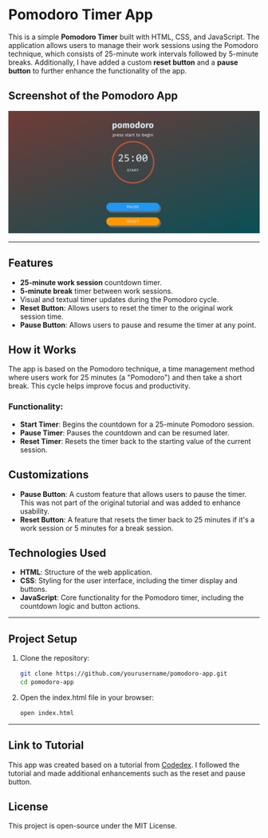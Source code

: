 # Pomodoro Timer App

This is a simple **Pomodoro Timer** built with HTML, CSS, and JavaScript. The application allows users to manage their work sessions using the Pomodoro technique, which consists of 25-minute work intervals followed by 5-minute breaks. Additionally, I have added a custom **reset button** and a **pause button** to further enhance the functionality of the app.

## Screenshot of the Pomodoro App
![Pomodoro App Screenshot](images/pomodoro-app_screenshot.png)

---

## Features
- **25-minute work session** countdown timer.
- **5-minute break** timer between work sessions.
- Visual and textual timer updates during the Pomodoro cycle.
- **Reset Button**: Allows users to reset the timer to the original work session time.
- **Pause Button**: Allows users to pause and resume the timer at any point.

## How it Works
The app is based on the Pomodoro technique, a time management method where users work for 25 minutes (a "Pomodoro") and then take a short break. This cycle helps improve focus and productivity.

### Functionality:
- **Start Timer**: Begins the countdown for a 25-minute Pomodoro session.
- **Pause Timer**: Pauses the countdown and can be resumed later.
- **Reset Timer**: Resets the timer back to the starting value of the current session.

## Customizations
- **Pause Button**: A custom feature that allows users to pause the timer. This was not part of the original tutorial and was added to enhance usability.
- **Reset Button**: A feature that resets the timer back to 25 minutes if it's a work session or 5 minutes for a break session.

## Technologies Used
- **HTML**: Structure of the web application.
- **CSS**: Styling for the user interface, including the timer display and buttons.
- **JavaScript**: Core functionality for the Pomodoro timer, including the countdown logic and button actions.

---

## Project Setup

1. Clone the repository:
   ```bash
   git clone https://github.com/yourusername/pomodoro-app.git
   cd pomodoro-app
   ````
2. Open the index.html file in your browser:
   ````bash
   open index.html
   ````
---

## Link to Tutorial
This app was created based on a tutorial from [Codedex](https://www.codedex.io/projects/build-a-pomodoro-app-with-html-css-js). I followed the tutorial and made additional enhancements such as the reset and pause button.


## License
This project is open-source under the MIT License.
